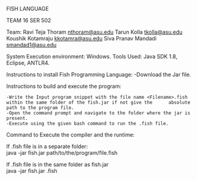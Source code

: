 FISH LANGUAGE


TEAM 16
SER 502


Team:
Ravi Teja Thoram  nthoram@asu.edu
Tarun Kolla tkolla@asu.edu
Koushik Kotamraju kkotamra@asu.edu
Siva Pranav Mandadi  smandad1@asu.edu



System Execution environment: Windows.
Tools Used: Java SDK 1.8, Eclipse, ANTLR4.


Instructions to install Fish Programming Language:
    -Download the Jar file.



    
Instructions to build and execute the program:<br>


    -Write the Input program snippet with the file name <Filename>.fish within the same folder of the fish.jar if not give the      absolute path to the program file.
    -Open the command prompt and navigate to the folder where the jar is present.
    -Execute using the given bash command to run the .fish file.
 
 
 
Command to Execute the compiler and the runtime:


  If .fish file is in a separate folder:<br>
  java -jar fish.jar path/to/the/program/file.fish 


  If .fish file is in the same folder as fish.jar<br>
  java -jar fish.jar <filename>.fish


<Youtube-link>
